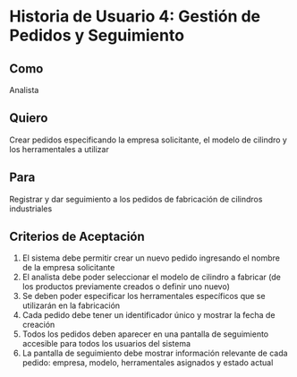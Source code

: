 # Historia de Usuario 4: Gestión de Pedidos y Seguimiento

## Como
Analista

## Quiero
Crear pedidos especificando la empresa solicitante, el modelo de cilindro y los herramentales a utilizar

## Para
Registrar y dar seguimiento a los pedidos de fabricación de cilindros industriales

## Criterios de Aceptación
1. El sistema debe permitir crear un nuevo pedido ingresando el nombre de la empresa solicitante
2. El analista debe poder seleccionar el modelo de cilindro a fabricar (de los productos previamente creados o definir uno nuevo)
3. Se deben poder especificar los herramentales específicos que se utilizarán en la fabricación
4. Cada pedido debe tener un identificador único y mostrar la fecha de creación
5. Todos los pedidos deben aparecer en una pantalla de seguimiento accesible para todos los usuarios del sistema
6. La pantalla de seguimiento debe mostrar información relevante de cada pedido: empresa, modelo, herramentales asignados y estado actual